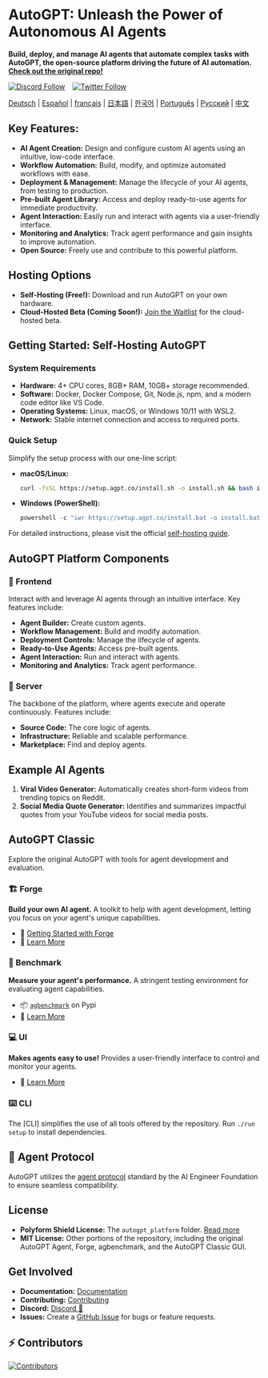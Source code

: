# AutoGPT: Unleash the Power of Autonomous AI Agents

**Build, deploy, and manage AI agents that automate complex tasks with AutoGPT, the open-source platform driving the future of AI automation.  [Check out the original repo!](https://github.com/Significant-Gravitas/AutoGPT)**

[![Discord Follow](https://img.shields.io/badge/dynamic/json?url=https%3A%2F%2Fdiscord.com%2Fapi%2Finvites%2Fautogpt%3Fwith_counts%3Dtrue&query=%24.approximate_member_count&label=total%20members&logo=discord&logoColor=white&color=7289da)](https://discord.gg/autogpt) &ensp;
[![Twitter Follow](https://img.shields.io/twitter/follow/Auto_GPT?style=social)](https://twitter.com/Auto_GPT) &ensp;

<!-- Keep these links. Translations will automatically update with the README. -->
[Deutsch](https://zdoc.app/de/Significant-Gravitas/AutoGPT) | 
[Español](https://zdoc.app/es/Significant-Gravitas/AutoGPT) | 
[français](https://zdoc.app/fr/Significant-Gravitas/AutoGPT) | 
[日本語](https://zdoc.app/ja/Significant-Gravitas/AutoGPT) | 
[한국어](https://zdoc.app/ko/Significant-Gravitas/AutoGPT) | 
[Português](https://zdoc.app/pt/Significant-Gravitas/AutoGPT) | 
[Русский](https://zdoc.app/ru/Significant-Gravitas/AutoGPT) | 
[中文](https://zdoc.app/zh/Significant-Gravitas/AutoGPT)

## Key Features:

*   **AI Agent Creation:** Design and configure custom AI agents using an intuitive, low-code interface.
*   **Workflow Automation:** Build, modify, and optimize automated workflows with ease.
*   **Deployment & Management:** Manage the lifecycle of your AI agents, from testing to production.
*   **Pre-built Agent Library:** Access and deploy ready-to-use agents for immediate productivity.
*   **Agent Interaction:** Easily run and interact with agents via a user-friendly interface.
*   **Monitoring and Analytics:** Track agent performance and gain insights to improve automation.
*   **Open Source:** Freely use and contribute to this powerful platform.

## Hosting Options

*   **Self-Hosting (Free!):** Download and run AutoGPT on your own hardware.
*   **Cloud-Hosted Beta (Coming Soon!):**  [Join the Waitlist](https://bit.ly/3ZDijAI) for the cloud-hosted beta.

## Getting Started: Self-Hosting AutoGPT

### System Requirements

*   **Hardware:** 4+ CPU cores, 8GB+ RAM, 10GB+ storage recommended.
*   **Software:** Docker, Docker Compose, Git, Node.js, npm, and a modern code editor like VS Code.
*   **Operating Systems:** Linux, macOS, or Windows 10/11 with WSL2.
*   **Network:** Stable internet connection and access to required ports.

### Quick Setup

Simplify the setup process with our one-line script:

*   **macOS/Linux:**
    ```bash
    curl -fsSL https://setup.agpt.co/install.sh -o install.sh && bash install.sh
    ```
*   **Windows (PowerShell):**
    ```powershell
    powershell -c "iwr https://setup.agpt.co/install.bat -o install.bat; ./install.bat"
    ```

For detailed instructions, please visit the official [self-hosting guide](https://docs.agpt.co/platform/getting-started/).

## AutoGPT Platform Components

### 🧱 Frontend

Interact with and leverage AI agents through an intuitive interface. Key features include:

*   **Agent Builder:** Create custom agents.
*   **Workflow Management:** Build and modify automation.
*   **Deployment Controls:** Manage the lifecycle of agents.
*   **Ready-to-Use Agents:** Access pre-built agents.
*   **Agent Interaction:** Run and interact with agents.
*   **Monitoring and Analytics:** Track agent performance.

### 💽 Server

The backbone of the platform, where agents execute and operate continuously. Features include:

*   **Source Code:** The core logic of agents.
*   **Infrastructure:** Reliable and scalable performance.
*   **Marketplace:** Find and deploy agents.

## Example AI Agents

1.  **Viral Video Generator:** Automatically creates short-form videos from trending topics on Reddit.
2.  **Social Media Quote Generator:** Identifies and summarizes impactful quotes from your YouTube videos for social media posts.

## AutoGPT Classic

Explore the original AutoGPT with tools for agent development and evaluation.

### 🏗️ Forge

**Build your own AI agent.** A toolkit to help with agent development, letting you focus on your agent's unique capabilities.

*   🚀 [Getting Started with Forge](https://github.com/Significant-Gravitas/AutoGPT/blob/master/classic/forge/tutorials/001_getting_started.md)
*   📘 [Learn More](https://github.com/Significant-Gravitas/AutoGPT/tree/master/classic/forge)

### 🎯 Benchmark

**Measure your agent's performance.** A stringent testing environment for evaluating agent capabilities.

*   📦 [`agbenchmark`](https://pypi.org/project/agbenchmark/) on Pypi
*   📘 [Learn More](https://github.com/Significant-Gravitas/AutoGPT/tree/master/classic/benchmark)

### 💻 UI

**Makes agents easy to use!** Provides a user-friendly interface to control and monitor your agents.

*   📘 [Learn More](https://github.com/Significant-Gravitas/AutoGPT/tree/master/classic/frontend)

### ⌨️ CLI

The [CLI] simplifies the use of all tools offered by the repository. Run `./run setup` to install dependencies.

## 🤝 Agent Protocol

AutoGPT utilizes the [agent protocol](https://agentprotocol.ai/) standard by the AI Engineer Foundation to ensure seamless compatibility.

## License

*   **Polyform Shield License:** The `autogpt_platform` folder. [Read more](https://agpt.co/blog/introducing-the-autogpt-platform)
*   **MIT License:** Other portions of the repository, including the original AutoGPT Agent, Forge, agbenchmark, and the AutoGPT Classic GUI.

## Get Involved

*   **Documentation:** [Documentation](https://docs.agpt.co)
*   **Contributing:** [Contributing](CONTRIBUTING.md)
*   **Discord:**  [Discord 💬](https://discord.gg/autogpt)
*   **Issues:** Create a [GitHub Issue](https://github.com/Significant-Gravitas/AutoGPT/issues/new/choose) for bugs or feature requests.

## ⚡ Contributors

<a href="https://github.com/Significant-Gravitas/AutoGPT/graphs/contributors" alt="View Contributors">
  <img src="https://contrib.rocks/image?repo=Significant-Gravitas/AutoGPT&max=1000&columns=10" alt="Contributors" />
</a>